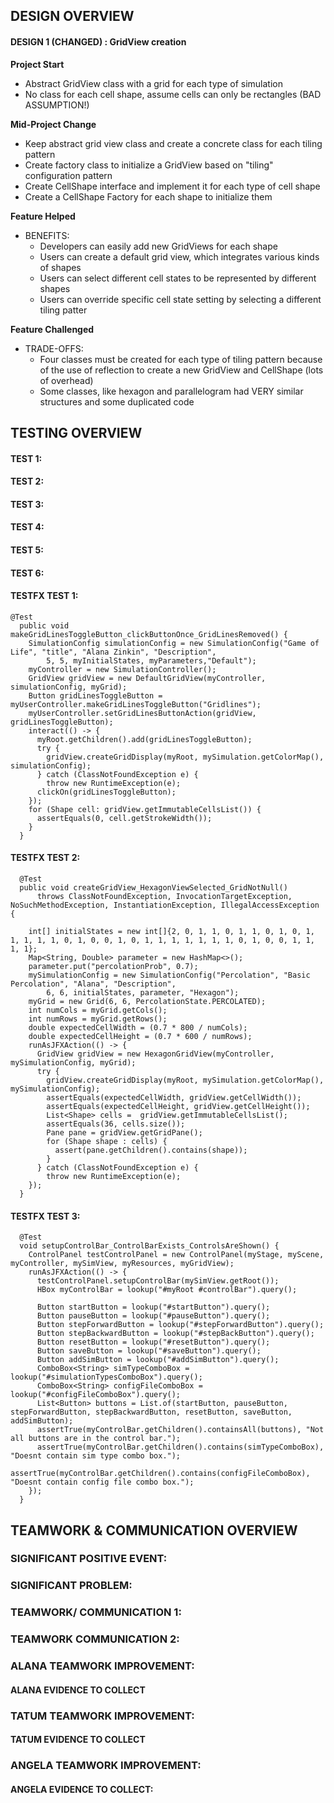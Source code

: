 ## DESIGN OVERVIEW
#### DESIGN 1 (CHANGED) : GridView creation
**Project Start**
  * Abstract GridView class with a grid for each type of simulation
  * No class for each cell shape, assume cells can only be rectangles (BAD ASSUMPTION!)

**Mid-Project Change** 
  * Keep abstract grid view class and create a concrete class for each tiling pattern
  * Create factory class to initialize a GridView based on "tiling" configuration pattern
  * Create CellShape interface and implement it for each type of cell shape
  * Create a CellShape Factory for each shape to initialize them

**Feature Helped**
* BENEFITS: 
  * Developers can easily add new GridViews for each shape
  * Users can create a default grid view, which integrates various kinds of shapes
  * Users can select different cell states to be represented by different shapes
  * Users can override specific cell state setting by selecting a different tiling patter

**Feature Challenged**
* TRADE-OFFS:
  * Four classes must be created for each type of tiling pattern because of the use of reflection to 
  create a new GridView and CellShape (lots of overhead)
  * Some classes, like hexagon and parallelogram had VERY similar structures and some duplicated code


## TESTING OVERVIEW

#### TEST 1:
#### TEST 2:
#### TEST 3:
#### TEST 4:
#### TEST 5:
#### TEST 6:

#### TESTFX TEST 1:
```angular2html
@Test
  public void makeGridLinesToggleButton_clickButtonOnce_GridLinesRemoved() {
    SimulationConfig simulationConfig = new SimulationConfig("Game of Life", "title", "Alana Zinkin", "Description",
        5, 5, myInitialStates, myParameters,"Default");
    myController = new SimulationController();
    GridView gridView = new DefaultGridView(myController, simulationConfig, myGrid);
    Button gridLinesToggleButton = myUserController.makeGridLinesToggleButton("Gridlines");
    myUserController.setGridLinesButtonAction(gridView, gridLinesToggleButton);
    interact(() -> {
      myRoot.getChildren().add(gridLinesToggleButton);
      try {
        gridView.createGridDisplay(myRoot, mySimulation.getColorMap(), simulationConfig);
      } catch (ClassNotFoundException e) {
        throw new RuntimeException(e);
      clickOn(gridLinesToggleButton);
    });
    for (Shape cell: gridView.getImmutableCellsList()) {
      assertEquals(0, cell.getStrokeWidth());
    }
  }
```
#### TESTFX TEST 2:
```angular2html
  @Test
  public void createGridView_HexagonViewSelected_GridNotNull()
      throws ClassNotFoundException, InvocationTargetException, NoSuchMethodException, InstantiationException, IllegalAccessException {

    int[] initialStates = new int[]{2, 0, 1, 1, 0, 1, 1, 0, 1, 0, 1, 1, 1, 1, 1, 0, 1, 0, 0, 1, 0, 1, 1, 1, 1, 1, 1, 1, 0, 1, 0, 0, 1, 1, 1, 1};
    Map<String, Double> parameter = new HashMap<>();
    parameter.put("percolationProb", 0.7);
    mySimulationConfig = new SimulationConfig("Percolation", "Basic Percolation", "Alana", "Description",
        6, 6, initialStates, parameter, "Hexagon");
    myGrid = new Grid(6, 6, PercolationState.PERCOLATED);
    int numCols = myGrid.getCols();
    int numRows = myGrid.getRows();
    double expectedCellWidth = (0.7 * 800 / numCols);
    double expectedCellHeight = (0.7 * 600 / numRows);
    runAsJFXAction(() -> {
      GridView gridView = new HexagonGridView(myController, mySimulationConfig, myGrid);
      try {
        gridView.createGridDisplay(myRoot, mySimulation.getColorMap(), mySimulationConfig);
        assertEquals(expectedCellWidth, gridView.getCellWidth());
        assertEquals(expectedCellHeight, gridView.getCellHeight());
        List<Shape> cells =  gridView.getImmutableCellsList();
        assertEquals(36, cells.size());
        Pane pane = gridView.getGridPane();
        for (Shape shape : cells) {
          assert(pane.getChildren().contains(shape));
        }
      } catch (ClassNotFoundException e) {
        throw new RuntimeException(e);
    });
  }
```
#### TESTFX TEST 3:
```angular2html
  @Test
  void setupControlBar_ControlBarExists_ControlsAreShown() {
    ControlPanel testControlPanel = new ControlPanel(myStage, myScene, myController, mySimView, myResources, myGridView);
    runAsJFXAction(() -> {
      testControlPanel.setupControlBar(mySimView.getRoot());
      HBox myControlBar = lookup("#myRoot #controlBar").query();

      Button startButton = lookup("#startButton").query();
      Button pauseButton = lookup("#pauseButton").query();
      Button stepForwardButton = lookup("#stepForwardButton").query();
      Button stepBackwardButton = lookup("#stepBackButton").query();
      Button resetButton = lookup("#resetButton").query();
      Button saveButton = lookup("#saveButton").query();
      Button addSimButton = lookup("#addSimButton").query();
      ComboBox<String> simTypeComboBox = lookup("#simulationTypesComboBox").query();
      ComboBox<String> configFileComboBox = lookup("#configFileComboBox").query();
      List<Button> buttons = List.of(startButton, pauseButton, stepForwardButton, stepBackwardButton, resetButton, saveButton, addSimButton);
      assertTrue(myControlBar.getChildren().containsAll(buttons), "Not all buttons are in the control bar.");
      assertTrue(myControlBar.getChildren().contains(simTypeComboBox), "Doesnt contain sim type combo box.");
      assertTrue(myControlBar.getChildren().contains(configFileComboBox), "Doesnt contain config file combo box.");
    });
  }
```

## TEAMWORK & COMMUNICATION OVERVIEW

### SIGNIFICANT POSITIVE EVENT:

### SIGNIFICANT PROBLEM:

### TEAMWORK/ COMMUNICATION 1:

### TEAMWORK COMMUNICATION 2:

### ALANA TEAMWORK IMPROVEMENT:
#### ALANA EVIDENCE TO COLLECT

### TATUM TEAMWORK IMPROVEMENT:
#### TATUM EVIDENCE TO COLLECT

### ANGELA TEAMWORK IMPROVEMENT:
#### ANGELA EVIDENCE TO COLLECT:
